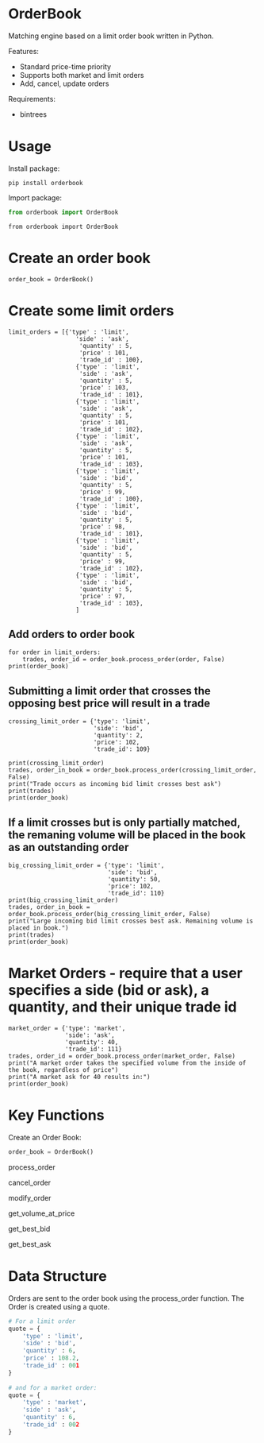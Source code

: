 OrderBook
=========

Matching engine based on a limit order book written in Python.

Features:
* Standard price-time priority
* Supports both market and limit orders
* Add, cancel, update orders

Requirements:
* bintrees

Usage
=====

Install package:

```
pip install orderbook 
```

Import package:

```python
from orderbook import OrderBook
```

```
from orderbook import OrderBook
```
# Create an order book
```
order_book = OrderBook()
```
# Create some limit orders
```
limit_orders = [{'type' : 'limit', 
                   'side' : 'ask', 
                    'quantity' : 5, 
                    'price' : 101,
                    'trade_id' : 100},
                   {'type' : 'limit', 
                    'side' : 'ask', 
                    'quantity' : 5, 
                    'price' : 103,
                    'trade_id' : 101},
                   {'type' : 'limit', 
                    'side' : 'ask', 
                    'quantity' : 5, 
                    'price' : 101,
                    'trade_id' : 102},
                   {'type' : 'limit', 
                    'side' : 'ask', 
                    'quantity' : 5, 
                    'price' : 101,
                    'trade_id' : 103},
                   {'type' : 'limit', 
                    'side' : 'bid', 
                    'quantity' : 5, 
                    'price' : 99,
                    'trade_id' : 100},
                   {'type' : 'limit', 
                    'side' : 'bid', 
                    'quantity' : 5, 
                    'price' : 98,
                    'trade_id' : 101},
                   {'type' : 'limit', 
                    'side' : 'bid', 
                    'quantity' : 5, 
                    'price' : 99,
                    'trade_id' : 102},
                   {'type' : 'limit', 
                    'side' : 'bid', 
                    'quantity' : 5, 
                    'price' : 97,
                    'trade_id' : 103},
                   ]

```
## Add orders to order book
```
for order in limit_orders:
    trades, order_id = order_book.process_order(order, False)
print(order_book)

```
## Submitting a limit order that crosses the opposing best price will result in a trade
```
crossing_limit_order = {'type': 'limit',
                        'side': 'bid',
                        'quantity': 2,
                        'price': 102,
                        'trade_id': 109}

print(crossing_limit_order)
trades, order_in_book = order_book.process_order(crossing_limit_order, False)
print("Trade occurs as incoming bid limit crosses best ask")
print(trades)
print(order_book)

```
## If a limit crosses but is only partially matched, the remaning volume will be placed in the book as an outstanding order
```
big_crossing_limit_order = {'type': 'limit',
                            'side': 'bid',
                            'quantity': 50,
                            'price': 102,
                            'trade_id': 110}
print(big_crossing_limit_order)
trades, order_in_book = order_book.process_order(big_crossing_limit_order, False)
print("Large incoming bid limit crosses best ask. Remaining volume is placed in book.")
print(trades)
print(order_book)

```
# Market Orders - require that a user specifies a side (bid or ask), a quantity, and their unique trade id
```
market_order = {'type': 'market',
                'side': 'ask',
                'quantity': 40,
                'trade_id': 111}
trades, order_id = order_book.process_order(market_order, False)
print("A market order takes the specified volume from the inside of the book, regardless of price")
print("A market ask for 40 results in:")
print(order_book)
```

Key Functions
=============

Create an Order Book:

```python
order_book = OrderBook()
```

process_order

cancel_order

modify_order

get_volume_at_price

get_best_bid

get_best_ask

Data Structure
==============

Orders are sent to the order book using the process_order function. The Order is created using a quote.

```python
# For a limit order
quote = {
	'type' : 'limit',
    'side' : 'bid', 
    'quantity' : 6, 
    'price' : 108.2, 
    'trade_id' : 001
}
         
# and for a market order:
quote = {
	'type' : 'market',
    'side' : 'ask', 
    'quantity' : 6, 
    'trade_id' : 002
}
```


